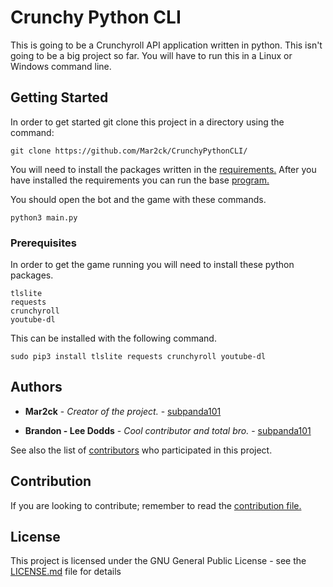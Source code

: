 # Crunchy Python CLI
This is going to be a Crunchyroll API application written in python. This isn't going to be a big project so far. You will have to run this in a Linux or Windows command line.

## Getting Started

In order to get started git clone this project in a directory using the command:
```
git clone https://github.com/Mar2ck/CrunchyPythonCLI/
```
You will need to install the packages written in the [requirements.](https://github.com/Mar2ck/CrunchyPythonCLI/blob/master/requirements.txt) After you have installed the requirements you can run the base [program.](https://github.com/Mar2ck/CrunchyPythonCLI/blob/master/src/main.py)

You should open the bot and the game with these commands.

```
python3 main.py
```

### Prerequisites

In order to get the game running you will need to install these python packages.

```
tlslite
requests
crunchyroll
youtube-dl
```
This can be installed with the following command.

```
sudo pip3 install tlslite requests crunchyroll youtube-dl
```

## Authors

* **Mar2ck** - *Creator of the project.* - [subpanda101](https://github.com/Mar2ck)

* **Brandon - Lee Dodds** - *Cool contributor and total bro.* - [subpanda101](https://github.com/subpanda101)



See also the list of [contributors](https://github.com/Mar2ck/CrunchyPythonCLI/graphs/contributors) who participated in this project.

## Contribution

If you are looking to contribute; remember to read the [contribution file.](https://github.com/Mar2ck/CrunchyPythonCLI/blob/master/CONTRIBUTION.md)

## License

This project is licensed under the GNU General Public License - see the [LICENSE.md](https://github.com/Mar2ck/CrunchyPythonCLI/blob/master/LICENSE) file for details
